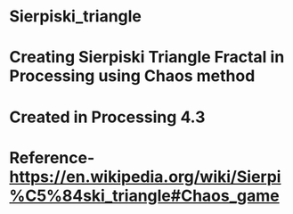 # Sierpiski_triangle
# Creating Sierpiski Triangle Fractal in Processing using Chaos method
# Created in Processing 4.3
# Reference- https://en.wikipedia.org/wiki/Sierpi%C5%84ski_triangle#Chaos_game
